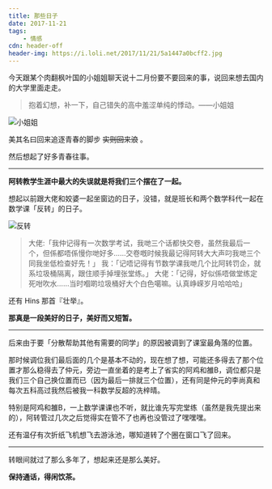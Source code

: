 ```yaml
---
title: 那些日子
date: 2017-11-21
tags:
	- 情感
cdn: header-off
header-img: https://i.loli.net/2017/11/21/5a1447a0bcff2.jpg
---
```


今天跟某个肉翻枫叶国的小姐姐聊天说十二月份要不要回来的事，说回来想去国内的大学里面走走。

>抱着幻想，补一下，自己错失的高中羞涩单纯的悸动。——小姐姐

![小姐姐](https://ooo.0o0.ooo/2017/11/21/5a1446bf521e7.jpg)

美其名曰回来追逐青春的脚步 <del>实则回来浪</del> 。

然后想起了好多青春往事。

***

**阿转教学生涯中最大的失误就是将我们三个摆在了一起。**

想起以前跟大佬和姣婆一起坐窗边的日子，没错，就是班长和两个数学科代一起在数学课「反转」的日子。

![反转](https://i.loli.net/2017/11/21/5a1446bf65aa8.jpg)

>大佬:「我仲记得有一次数学考试，我哋三个话都快交卷，虽然我最后一个，但係都唔係慢你哋好多……交卷嘅时候我最记得阿转大大声叼我哋三个 同我坐低检查好先！」
>我：「记唔记得有节数学课我哋几个比阿转罚企，就系垃圾桶隔离，跟住顺手掉埋张堂练。」
>大佬：「记得，好似係唔做堂练定死咁吹水……当时嗰啲垃圾桶好大个白色噶嘛。认真峥嵘岁月哈哈哈」

还有 Hins 那首『壮举』。

**那真是一段美好的日子，美好而又短暂。**

***

后来由于要「分散帮助其他有需要的同学」的原因被调到了课室最角落的位置。

那时候调位我们最后面的几个是基本不动的，现在想了想，可能还多得去了那个位置才那么稳得去了仲元，旁边一直坐着的是考上了省实的阿鸡和雒B，调位都只是我们三个自己换位置而已（因为最后一排就三个位置），还有同是仲元的李尚真和每次五科高过我然后被我一科数学反超的冼梓晴。

特别是阿鸡和雒B，一上数学课课也不听，就比谁先写完堂练（虽然是我先提出来的），阿转管过几次之后觉得实在管不了也再也没管过了嘿嘿嘿。

还有温仔有次折纸飞机想飞去游泳池，哪知道转了个圈在窗口飞了回来。

***

转眼间就过了那么多年了，想起来还是那么美好。

**保持通话，得闲饮茶。**